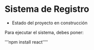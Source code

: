 <h1>Sistema de Registro</h1>

- Estado del proyecto en construcción

Para ejecutar el sistema, debes poner:

'''npm install react''''

